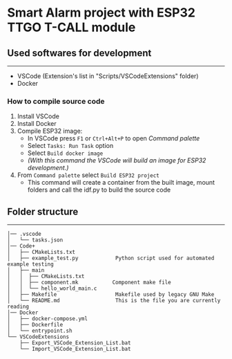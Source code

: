 # Smart Alarm project with ESP32 TTGO T-CALL module

## Used softwares for development
---
- VSCode (Extension's list in "Scripts/VSCodeExtensions" folder)
- Docker

### How to compile source code
1. Install VSCode
2. Install Docker
3. Compile ESP32 image:
    - In VSCode press `F1` or `Ctrl+Alt+P` to open <i>Command palette</i>
    - Select `Tasks: Run Task` option
    - Select `Build docker image`
    - <i>(With this command the VSCode will build an image for ESP32 development.)</i>
4. From `Command palette` select `Build ESP32 project` 
    - This command will create a container from the built image, mount folders and call the idf.py to build the source code

## Folder structure
---
```
│── .vscode
│   └── tasks.json
│── Code+
│   ├── CMakeLists.txt
│   ├── example_test.py            Python script used for automated example testing
│   ├── main
│   │  ├── CMakeLists.txt
│   │  ├── component.mk           Component make file
│   │  └── hello_world_main.c
│   ├── Makefile                   Makefile used by legacy GNU Make
│   └── README.md                  This is the file you are currently reading
│── Docker
│   ├── docker-compose.yml
│   ├── Dockerfile
│   └── entrypoint.sh
└── VSCodeExtensions
    ├── Export_VSCode_Extension_List.bat
    └── Import_VSCode_Extension_List.bat
```